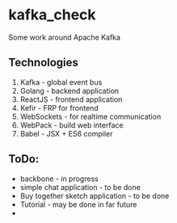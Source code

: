 # kafka_check
Some work around Apache Kafka

## Technologies

1. Kafka - global event bus
2. Golang - backend application
3. ReactJS - frontend application
4. Kefir - FRP for frontend
5. WebSockets - for realtime communication
6. WebPack - build web interface
7. Babel - JSX + ES6 compiler


## ToDo:

- backbone - in progress
- simple chat application - to be done
- Buy together sketch application - to be done
- Tutorial - may be done in far future
-
